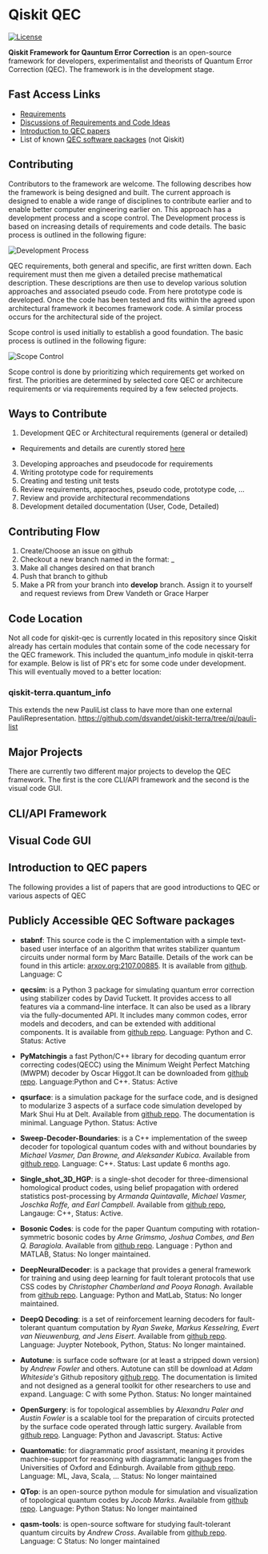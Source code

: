 # Qiskit QEC
[![License](https://img.shields.io/github/license/Qiskit/qiskit-terra.svg?style=popout-square)](https://opensource.org/licenses/Apache-2.0)

**Qiskit Framework for Qauntum Error Correction** is an open-source framework for developers, experimentalist and theorists of Quantum Error Correction (QEC). The framework is in the development stage.

## Fast Access Links

- [Requirements](https://github.com/Qiskit/qiskit-qec/blob/develop/docs/Requirements.md)
- [Discussions of Requirements and Code Ideas](https://github.com/Qiskit/qiskit-qec/discussions)
- [Introduction to QEC papers](#introduction-to-qec-papers)
- List of known [QEC software packages](#publicly-accessible-qec-software-packages) (not Qiskit)

## Contributing 

Contributors to the framework are welcome. The following describes how the framework is being designed and built. The current approach is designed to enable a wide range of disciplines to contribute earlier and to enable better computer engineering earlier on. This approach has a development process and a scope control. The Development process is based on increasing details of requirements and code details. The basic process is outlined in the following figure:

![Development Process](https://github.com/Qiskit/qiskit-qec/blob/develop/docs/images/DevelopmentProcessv1.png?raw=true "Development Process")


QEC requirements, both general and specific, are first written down. Each requirement must then me given a detailed precise mathematical description. These descriptions are then use to develop various solution approaches and associated pseudo code. From here prototype code is developed. Once the code has been tested and fits within the agreed upon architectural framework it becomes framework code. A similar process occurs for the architectural side of the project.

Scope control is used initially to establish a good foundation.  The basic process is outlined in the following figure:

![Scope Control](https://github.com/Qiskit/qiskit-qec/blob/develop/docs/images/ScopeControlv1.png?raw=true "Scope Control")

Scope control is done by prioritizing which requirements get worked on first. The priorities are determined by selected core QEC or architecure requirements or via requirements required by a few selected projects.



## Ways to Contribute

1. Development QEC or Architectural requirements (general or detailed)
  - Requirements and details are curently stored [here](https://github.com/Qiskit/qiskit-qec/discussions/categories/requirement)
3. Developing approaches and pseudocode for requirements
4. Writing prototype code for requirements
5. Creating and testing unit tests
6. Review requirements, appraoches, pseudo code, prototype code, ...
7. Review and provide architectural recommendations
8. Development detailed documentation (User, Code, Detailed)

## Contributing Flow
1. Create/Choose an issue on github
2. Checkout a new branch named in the format: <issue-number>_<short-description>
3. Make all changes desired on that branch
4. Push that branch to github
5. Make a PR from your branch into **develop** branch. Assign it to yourself and request reviews from Drew Vandeth or Grace Harper

## Code Location

Not all code for qiskit-qec is currently located in this repository since Qiskit already has certain modules that contain some of the code necessary for the QEC framework. This included the quantum_info module in qiskit-terra for example. Below is list of PR's etc for some code under development. This will eventually moved to a better location:

### qiskit-terra.quantum_info

This extends the new PauliList class to have more than one external PauliRepresentation.
https://github.com/dsvandet/qiskit-terra/tree/qi/pauli-list


## Major Projects

There are currently two different major projects to develop the QEC framework. The first is the core CLI/API framework and the second is the visual code GUI.


## CLI/API Framework

## Visual Code GUI

## Introduction to QEC papers

The following provides a list of papers that are good introductions to QEC or various aspects of QEC
  
## Publicly Accessible QEC Software packages
  
* **stabnf**: This source code is the C implementation with a simple text-based user interface of an algorithm that writes stabilizer quantum circuits under normal form by Marc Bataille. Details of the work can be found in this article: [arxov.org:2107.00885](https://arxiv.org/abs/2012.09224). It is available from [github](https://github.com/marcbataille/stabilizer-circuits-normal-forms). Language: C

* **qecsim**: is a Python 3 package for simulating quantum error correction using stabilizer codes by David Tuckett. It provides access to all features via a command-line interface. It can also be used as a library via the fully-documented API. It includes many common codes, error models and decoders, and can be extended with additional components. It is available from [github repo](https://github.com/qecsim/qecsim). Language: Python and C. Status: Active

* **PyMatchingis**  a  fast  Python/C++  library  for  decoding  quantum  error  correcting  codes(QECC) using the Minimum Weight Perfect Matching (MWPM) decoder by Oscar Higgot.It  can  be  downloaded  from [github repo](https://github.com/oscarhiggott/PyMatching).   Language:Python and C++.  Status:  Active

* **qsurface**: is a simulation package for the surface code, and is designed to modularize 3 aspects of a surface code simulation developed by Mark Shui Hu at Delt. Available from [github repo](https://github.com/watermarkhu/qsurface). The documentation is minimal. Language Python. Status: Active

* **Sweep-Decoder-Boundaries**: is a C++ implementation of the sweep decoder for topological quantum codes with and without boundaries by _Michael Vasmer, Dan Browne, and Aleksander Kubica_. Available from [github repo](https://github.com/MikeVasmer/Sweep-Decoder-Boundaries). Language: C++. Status: Last update 6 months ago.
    
*  **Single_shot_3D_HGP**: is a single-shot decoder for three-dimensional homological product codes, using belief propagation with ordered statistics post-processing by _Armanda Quintavalle, Michael Vasmer, Joschka Roffe, and Earl Campbell_. Available from [github repo](https://github.com/MikeVasmer/single_shot_3D_HGP), Langauge: C++, Status: Active.
    
* **Bosonic Codes**: is code for the paper Quantum computing with rotation-symmetric bosonic codes by  _Arne Grimsmo, Joshua Combes, and Ben Q. Baragiola_. Available from [github repo](https://github.com/arnelg/arXiv-1901.08071). Language : Python and MATLAB, Status: No longer maintained.
    
* **DeepNeuralDecoder**: is a package that provides a general framework for training and using deep learning for fault tolerant protocols that use CSS codes by _Christopher Chamberland and Pooya Ronagh_. Available from [github repo](https://github.com/pooya-git/DeepNeuralDecoder). Language: Python and MatLab, Status: No longer maintained.
    
* **DeepQ Decoding**: is a set of reinforcement learning decoders for fault-tolerant quantum computation by _Ryan Sweke, Markus Kesselring, Evert van Nieuwenburg, and Jens Eisert_. Available from [github repo](https://github.com/R-Sweke/DeepQ-Decoding). Language: Juypter Notebook, Python, Status: No longer maintained.
 
* **Autotune**: is surface code software (or at least a stripped down version) by _Andrew Fowler_ and others. Autotune can still be download at _Adam Whiteside's_ Github repository [github repo](https://github.com/adamcw/autotune). The documentation is limited and not designed as a general toolkit for other researchers to use and expand. Language: C with some Python. Status: No longer maintained

* **OpenSurgery**: is for topological assemblies by _Alexandru Paler and Austin Fowler_ is a scalable tool for the preparation of circuits protected by the surface code operated through lattic surgery. Available from [github repo](https://github.com/alexandrupaler/opensurgery). Language: Python and Javascript. Status: Active

* **Quantomatic**: for diagrammatic proof assistant, meaning it provides machine-support for reasoning with diagrammatic languages from the Universities of Oxford and Edinburgh. Available from [github repo](http://quantomatic.github.io/). Language: ML, Java, Scala, ... Status: No longer maintained

* **QTop**: is an open-source python module for simulation and visualization of topological quantum codes by _Jocob Marks_. Available from [github repo](https://github.com/jacobmarks/QTop). Language: Python Status: No longer maintained
    
* **qasm-tools**: is open-source software for studying fault-tolerant quantum circuits by _Andrew Cross_. Available from [github repo](https://www.media.mit.edu/quanta/quanta-web/projects/qasm-tools/). Language: C Status: No longer maintained




